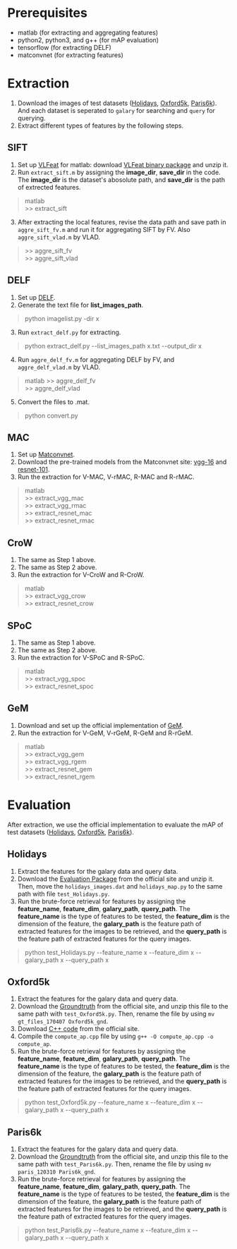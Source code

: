 # Prerequisites
- matlab (for extracting and aggregating features)
- python2, python3, and g++ (for mAP evaluation)
- tensorflow (for extracting DELF)
- matconvnet (for extracting features)

# Extraction
1. Download the images of test datasets ([Holidays](http://lear.inrialpes.fr/people/jegou/data.php#holidays), [Oxford5k](http://www.robots.ox.ac.uk/~vgg/data/oxbuildings/), [Paris6k](http://www.robots.ox.ac.uk/~vgg/data/parisbuildings/)). And each dataset is seperated to `galary` for searching and `query` for querying.
2. Extract different types of features by the following steps.

## SIFT
1. Set up [VLFeat](http://www.vlfeat.org/install-matlab.html) for matlab: download [VLFeat binary package](http://www.vlfeat.org/download/vlfeat-0.9.21-bin.tar.gz) and unzip it.
2. Run `extract_sift.m` by assigning the **image_dir**, **save_dir** in the code. The **image_dir** is the dataset's abosolute path, and **save_dir** is the path of extrected features.
> matlab  
> \>\> extract_sift
3. After extracting the local features, revise the data path and save path in `aggre_sift_fv.m` and run it for aggregating SIFT by FV. Also `aggre_sift_vlad.m` by VLAD.
> \>\> aggre_sift_fv  
> \>\> aggre_sift_vlad

## DELF
1. Set up [DELF](https://github.com/tensorflow/models/tree/master/research/delf).
2. Generate the text file for **list_images_path**.
> python imagelist.py -dir x
3. Run `extract_delf.py` for extracting.
> python extract_delf.py --list_images_path x.txt --output_dir x
4. Run `aggre_delf_fv.m` for aggregating DELF by FV, and `aggre_delf_vlad.m` by VLAD.
> matlab 
> \>\> aggre_delf_fv  
> \>\> aggre_delf_vlad
5. Convert the files to .mat.
> python convert.py

## MAC
1. Set up [Matconvnet](http://www.vlfeat.org/matconvnet/).
2. Download the pre-trained models from the Matconvnet site: [vgg-16](http://www.vlfeat.org/matconvnet/models/imagenet-vgg-verydeep-16.mat) and [resnet-101](http://www.vlfeat.org/matconvnet/models/imagenet-resnet-101-dag.mat).
3. Run the extraction for V-MAC, V-rMAC, R-MAC and R-rMAC.
> matlab  
> \>\> extract_vgg_mac  
> \>\> extract_vgg_rmac  
> \>\> extract_resnet_mac  
> \>\> extract_resnet_rmac

## CroW
1. The same as Step 1 above.
2. The same as Step 2 above.
3. Run the extraction for V-CroW and R-CroW.
> matlab  
> \>\> extract_vgg_crow  
> \>\> extract_resnet_crow

## SPoC
1. The same as Step 1 above.
2. The same as Step 2 above.
3. Run the extraction for V-SPoC and R-SPoC.
> matlab  
> \>\> extract_vgg_spoc  
> \>\> extract_resnet_spoc

## GeM
1. Download and set up the official implementation of [GeM](https://github.com/filipradenovic/cnnimageretrieval).
2. Run the extraction for V-GeM, V-rGeM, R-GeM and R-rGeM.
> matlab  
> \>\> extract_vgg_gem  
> \>\> extract_vgg_rgem  
> \>\> extract_resnet_gem  
> \>\> extract_resnet_rgem

# Evaluation
After extraction, we use the official implementation to evaluate the mAP of test datasets ([Holidays](http://lear.inrialpes.fr/people/jegou/data.php#holidays), [Oxford5k](http://www.robots.ox.ac.uk/~vgg/data/oxbuildings/), [Paris6k](http://www.robots.ox.ac.uk/~vgg/data/parisbuildings/)).

## Holidays
1. Extract the features for the galary data and query data.
2. Download the [Evaluation Package](https://lear.inrialpes.fr/~jegou/code/eval_holidays.tgz) from the official site and unzip it. Then, move the `holidays_images.dat` and `holidays_map.py` to the same path with file `test_Holidays.py`.
3. Run the brute-force retrieval for features by assigning the **feature_name**, **feature_dim**, **galary_path**, **query_path**. The **feature_name** is the type of features to be tested, the **feature_dim** is the dimension of the feature, the **galary_path** is the feature path of extracted features for the images to be retrieved, and the **query_path** is the feature path of extracted features for the query images.
> python test_Holidays.py --feature_name x --feature_dim x --galary_path x --query_path x

## Oxford5k
1. Extract the features for the galary data and query data.
2. Download the [Groundtruth](http://www.robots.ox.ac.uk/~vgg/data/oxbuildings/gt_files_170407.tgz) from the official site, and unzip this file to the same path with `test_Oxford5k.py`. Then, rename the file by using `mv gt_files_170407 Oxford5k_gnd`.
3. Download [C++ code](http://www.robots.ox.ac.uk/~vgg/data/oxbuildings/compute_ap.cpp) from the official site.
4. Compile the `compute_ap.cpp` file by using `g++ -O compute_ap.cpp -o compute_ap`.
5. Run the brute-force retrieval for features by assigning the **feature_name**, **feature_dim**, **galary_path**, **query_path**. The **feature_name** is the type of features to be tested, the **feature_dim** is the dimension of the feature, the **galary_path** is the feature path of extracted features for the images to be retrieved, and the **query_path** is the feature path of extracted features for the query images.
> python test_Oxford5k.py --feature_name x --feature_dim x --galary_path x --query_path x

## Paris6k
1. Extract the features for the galary data and query data.
2. Download the [Groundtruth](http://www.robots.ox.ac.uk/~vgg/data/parisbuildings/paris_120310.tgz) from the official site, and unzip this file to the same path with `test_Paris6k.py`. Then, rename the file by using `mv paris_120310 Paris6k_gnd`.
3. Run the brute-force retrieval for features by assigning the **feature_name**, **feature_dim**, **galary_path**, **query_path**. The **feature_name** is the type of features to be tested, the **feature_dim** is the dimension of the feature, the **galary_path** is the feature path of extracted features for the images to be retrieved, and the **query_path** is the feature path of extracted features for the query images.
> python test_Paris6k.py --feature_name x --feature_dim x --galary_path x --query_path x